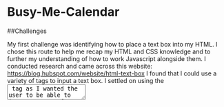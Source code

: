 # Busy-Me-Calendar


##Challenges

My first challenge was identifying how to place a text box into my HTML. I chose this route to help me recap my HTML and CSS knowledge and to further my understanding of how to work Javascript alongside them. I conducted research and came across this website: https://blog.hubspot.com/website/html-text-box I found that I could use a variety of tags to input a text box. I settled on using the <textarea> tag as I wanted the user to be able to input a range of text as opposed to just a single line. I then worked on implementing the CSS and styling before replicating the container to produce a calendar.

I really struggled with the logic surrounding the local storage. I used a tutor session to help me navigate through the local storage code and how to target every textbox, which meant I needed to understand how I could use 'this' to refer to all of the siblings of the description class. This meant that I learnt that I could target all the text areas and buttons instead of writing code for each box, which is what I was initially going to do. This meant that when setting the local storage, I could make the code create the key as the id of the text box (i.e hour-9 or hour-17) and then add the value of the text box accordingly. This meant all the text boxes could be stored when the button was pressed. After this, I was able to navigate through the code to create code that then grabbed any stored data and place it into the correct place by using a for loop and if statement.

##Things I learned

I learnt how the this keyword could be useful to navigate through a specfic area so that the data could then be stored with the correct id.

I also learnt that the key value pair can be set as the variables that relate to the relevant key name (this is where the this keyword was useful) and the value inputed (again, where this keyword was useful). 

##Screenshot


##License Please refer to the LICENSE in the repo.